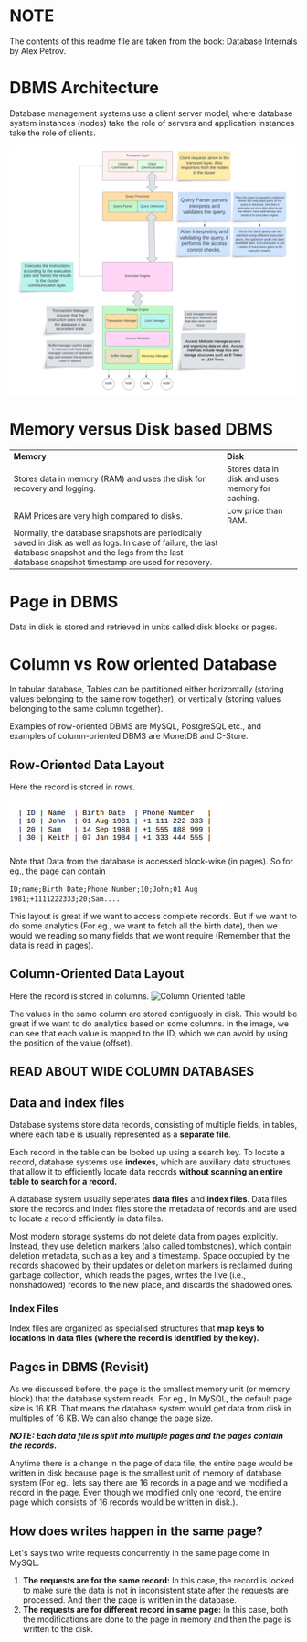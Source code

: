 # NOTE
The contents of this readme file are taken from the book: Database Internals by Alex Petrov.

# DBMS Architecture
Database management systems use a client server model, where database system instances (nodes) take the role of servers and application instances take the role of clients.

![DBMS Architecture](images/DBMS%20Architecture.png)

# Memory versus Disk based DBMS
<table>
<tr>
    <td><b>Memory</b></td>
    <td><b>Disk</b></td>
</tr>
<tr>
    <td>Stores data in memory (RAM) and uses the disk for recovery and logging.</td>
    <td>Stores data in disk and uses memory for caching.</td>
<tr>
<tr>
    <td>RAM Prices are very high compared to disks.</td>
    <td>Low price than RAM.</td>
<tr>
<tr>
    <td>Normally, the database snapshots are periodically saved in disk as well as logs. In case of failure, the last database snapshot and the logs from the last database snapshot timestamp are used for recovery.</td>

<tr>
</table>

# Page in DBMS
Data in disk is stored and retrieved in units called disk blocks or pages.

# Column vs Row oriented Database
In tabular database, Tables can be partitioned either horizontally (storing
values belonging to the same row together), or vertically (storing values
belonging to the same column together).

Examples of row-oriented DBMS are MySQL, PostgreSQL etc., and examples of column-oriented DBMS are MonetDB and C-Store.

## Row-Oriented Data Layout
Here the record is stored in rows.

![Row Oriented table](images/row%20oriented%20database.png)

Note that Data from the database is accessed block-wise (in pages).
So for eg., the page can contain

```ID;name;Birth Date;Phone Number;10;John;01 Aug 1981;+1111222333;20;Sam....```

This layout is great if we want to access complete records. But if we want to do some analytics (For eg., we want to fetch all the birth date), then we would we reading so many fields that we wont require (Remember that the data is read in pages).

## Column-Oriented Data Layout
Here the record is stored in columns.
![Column Oriented table](images/column%20oriented%20database.png)

The values in the same column are stored contiguosly in disk. This would be great if we want to do analytics based on some columns.
In the image, we can see that each value is mapped to the ID, which we can avoid by using the position of the value (offset).

## READ ABOUT WIDE COLUMN DATABASES

## Data and index files

Database systems store data records, consisting of multiple fields, in tables, where each table is usually represented as a <b>separate file</b>.

Each record in the table can be looked up using a search key. To locate a record, database systems use <b>indexes</b>, which are auxiliary data structures that allow it to efficiently locate data records <b>without scanning an entire table to search for a record.</b>

A database system usually seperates <b>data files</b> and <b>index files</b>. Data files store the records and index files store the metadata of records and are used to locate a record efficiently in data files.

Most modern storage systems do not delete data from pages explicitly. Instead, they use deletion markers (also called
tombstones), which contain deletion metadata, such as a key and a timestamp. Space occupied by the records shadowed by their updates or deletion markers is reclaimed during garbage collection, which reads the pages, writes the live (i.e., nonshadowed) records to the new place, and discards the shadowed ones.

### Index Files
Index files are organized as specialised structures that <b>map keys to locations in data files (where the record is identified by the key).</b>

## Pages in DBMS (Revisit)
As we discussed before, the page is the smallest memory unit (or memory block) that the database system reads. For eg., In MySQL, the default page size is 16 KB. That means the database system would get data from disk in multiples of 16 KB. We can also change the page size.

<b><i>NOTE: Each data file is split into multiple pages and the pages contain the records.</i></b>.

Anytime there is a change in the page of data file, the entire page would be written in disk because page is the smallest unit of memory of database system (For eg., lets say there are 16 records in a page and we modified a record in the page. Even though we modified only one record, the entire page which consists of 16 records would be written in disk.). 

## How does writes happen in the same page?
Let's says two write requests concurrently in the same page come in MySQL.
<ol>
    <li>
        <b>The requests are for the same record:</b> In this case, the record is locked to make sure the data is not in inconsistent state after the requests are processed. And then the page is written in the database. 
    </li>
    <li>
        <b>The requests are for different record in same page:</b> In this case, both the modifications are done to the page in memory and then the page is written to the disk. 
    </li>
</ol>



